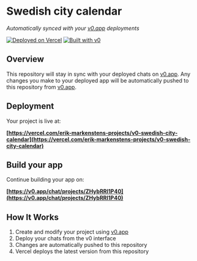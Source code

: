 # Swedish city calendar

*Automatically synced with your [v0.app](https://v0.app) deployments*

[![Deployed on Vercel](https://img.shields.io/badge/Deployed%20on-Vercel-black?style=for-the-badge&logo=vercel)](https://vercel.com/erik-markenstens-projects/v0-swedish-city-calendar)
[![Built with v0](https://img.shields.io/badge/Built%20with-v0.app-black?style=for-the-badge)](https://v0.app/chat/projects/ZHybRRl1P40)

## Overview

This repository will stay in sync with your deployed chats on [v0.app](https://v0.app).
Any changes you make to your deployed app will be automatically pushed to this repository from [v0.app](https://v0.app).

## Deployment

Your project is live at:

**[https://vercel.com/erik-markenstens-projects/v0-swedish-city-calendar](https://vercel.com/erik-markenstens-projects/v0-swedish-city-calendar)**

## Build your app

Continue building your app on:

**[https://v0.app/chat/projects/ZHybRRl1P40](https://v0.app/chat/projects/ZHybRRl1P40)**

## How It Works

1. Create and modify your project using [v0.app](https://v0.app)
2. Deploy your chats from the v0 interface
3. Changes are automatically pushed to this repository
4. Vercel deploys the latest version from this repository
